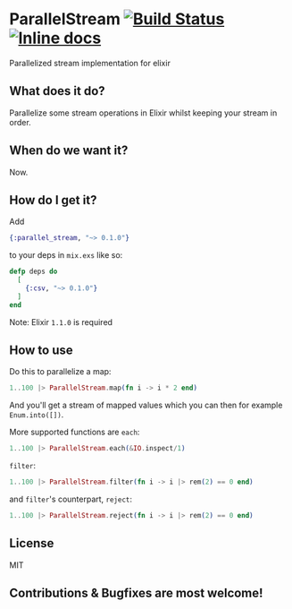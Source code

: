 # ParallelStream [![Build Status](https://travis-ci.org/beatrichartz/parallel_stream.svg?branch=master)](https://travis-ci.org/beatrichartz/parallel_stream) [![Inline docs](http://inch-ci.org/github/beatrichartz/parallel_stream.svg?branch=master)](http://inch-ci.org/github/beatrichartz/parallel_stream)
Parallelized stream implementation for elixir

## What does it do?

Parallelize some stream operations in Elixir whilst keeping your stream in order.

## When do we want it?

Now.

## How do I get it?

Add
```elixir
{:parallel_stream, "~> 0.1.0"}
```
to your deps in `mix.exs` like so:

```elixir
defp deps do
  [
    {:csv, "~> 0.1.0"}
  ]
end
```

Note: Elixir `1.1.0` is required

## How to use

Do this to parallelize a map:

````elixir
1..100 |> ParallelStream.map(fn i -> i * 2 end)
````

And you'll get a stream of mapped values which you can then for example `Enum.into([])`.

More supported functions are `each`:

````elixir
1..100 |> ParallelStream.each(&IO.inspect/1)
````

`filter`:

````elixir
1..100 |> ParallelStream.filter(fn i -> i |> rem(2) == 0 end)
````

and `filter`'s counterpart, `reject`:

````elixir
1..100 |> ParallelStream.reject(fn i -> i |> rem(2) == 0 end)
````

## License

MIT

## Contributions & Bugfixes are most welcome!
